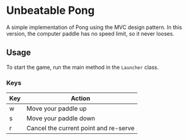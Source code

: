 # Unbeatable Pong

A simple implementation of Pong using the MVC design pattern. In this version, the computer paddle has no speed limit,
so it never looses.

## Usage
To start the game, run the main method in the `Launcher` class.
### Keys

| Key | Action                                |
|-----|---------------------------------------|
| w   | Move your paddle up                   |
| s   | Move your paddle down                 |
| r   | Cancel the current point and re-serve |

